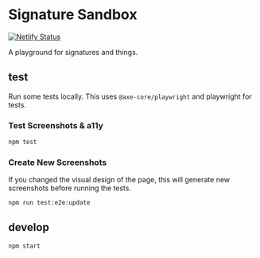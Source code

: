 # Signature Sandbox

[![Netlify Status](https://api.netlify.com/api/v1/badges/8c0fa564-8d54-404e-96e1-635ccc11e734/deploy-status)](https://app.netlify.com/projects/signaturesandbox/deploys)

A playground for signatures and things.

## test

Run some tests locally. This uses `@axe-core/playwright` and playwright
for tests.

### Test Screenshots & a11y

```sh
npm test
```

### Create New Screenshots

If you changed the visual design of the page, this will generate new
screenshots before running the tests.

```sh
npm run test:e2e:update
```


## develop

```
npm start
```
